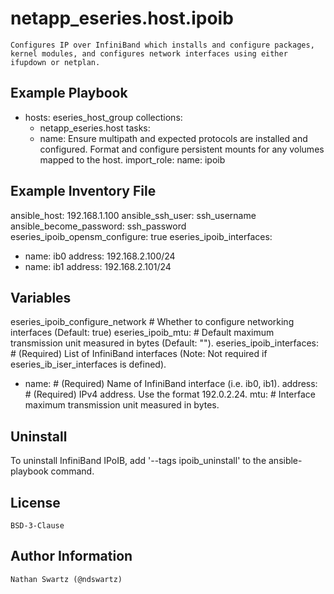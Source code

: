 netapp_eseries.host.ipoib
=========
    Configures IP over InfiniBand which installs and configure packages, kernel modules, and configures network interfaces using either ifupdown or netplan.

Example Playbook
----------------
- hosts: eseries_host_group
  collections:
    - netapp_eseries.host
  tasks:
    - name: Ensure multipath and expected protocols are installed and configured. Format and configure persistent mounts for any volumes mapped to the host.
      import_role:
        name: ipoib

Example Inventory File
----------------------
ansible_host: 192.168.1.100
ansible_ssh_user: ssh_username
ansible_become_password: ssh_password
eseries_ipoib_opensm_configure: true
eseries_ipoib_interfaces:
  - name: ib0
    address: 192.168.2.100/24
  - name: ib1
    address: 192.168.2.101/24

Variables
---------
eseries_ipoib_configure_network            # Whether to configure networking interfaces (Default: true)
eseries_ipoib_mtu:                         # Default maximum transmission unit measured in bytes (Default: "").
eseries_ipoib_interfaces:                  # (Required) List of InfiniBand interfaces (Note: Not required if eseries_ib_iser_interfaces is defined).
  - name:                                  # (Required) Name of InfiniBand interface (i.e. ib0, ib1).
    address:                               # (Required) IPv4 address. Use the format 192.0.2.24.
    mtu:                                   # Interface maximum transmission unit measured in bytes.

Uninstall
---------
To uninstall InfiniBand IPoIB, add '--tags ipoib_uninstall' to the ansible-playbook command.

License
-------
    BSD-3-Clause

Author Information
------------------
    Nathan Swartz (@ndswartz)

